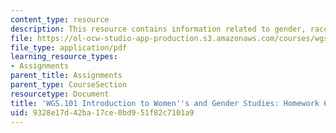 ```yaml
---
content_type: resource
description: This resource contains information related to gender, race and suffrage.
file: https://ol-ocw-studio-app-production.s3.amazonaws.com/courses/wgs-101-introduction-to-womens-and-gender-studies-fall-2014/9328e17d42ba17ce0bd951f82c7101a9_MITWGS_101F14_Hwork6.pdf
file_type: application/pdf
learning_resource_types:
- Assignments
parent_title: Assignments
parent_type: CourseSection
resourcetype: Document
title: 'WGS.101 Introduction to Women''s and Gender Studies: Homework 6 Yellow'
uid: 9328e17d-42ba-17ce-0bd9-51f82c7101a9
---
```

